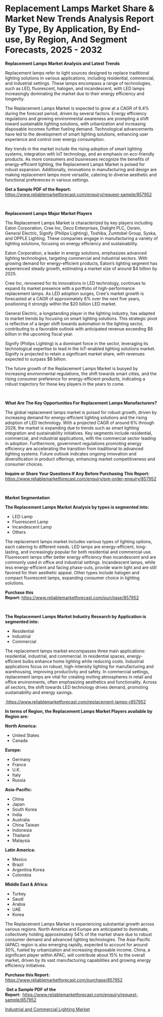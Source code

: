 <p><h1>Replacement Lamps Market Share & Market New Trends Analysis Report By Type, By Application, By End-use, By Region, And Segment Forecasts, 2025 - 2032</h1></p><p><strong>Replacement Lamps Market Analysis and Latest Trends</strong></p>
<p><p>Replacement lamps refer to light sources designed to replace traditional lighting solutions in various applications, including residential, commercial, and industrial settings. These lamps encompass a range of technologies, such as LED, fluorescent, halogen, and incandescent, with LED lamps increasingly dominating the market due to their energy efficiency and longevity.</p><p>The Replacement Lamps Market is expected to grow at a CAGR of 6.4% during the forecast period, driven by several factors. Energy efficiency regulations and growing environmental awareness are prompting a shift toward sustainable lighting solutions, with urbanization and increasing disposable incomes further fueling demand. Technological advancements have led to the development of smart lighting solutions, enhancing user experience and control over energy consumption.</p><p>Key trends in the market include the rising adoption of smart lighting systems, integration with IoT technology, and an emphasis on eco-friendly products. As more consumers and businesses recognize the benefits of energy-efficient lighting, the Replacement Lamps Market is poised for robust expansion. Additionally, innovations in manufacturing and design are making replacement lamps more versatile, catering to diverse aesthetic and functional preferences in various settings.</p></p>
<p><strong>Get a Sample PDF of the Report:&nbsp;</strong> <a href="https://www.reliablemarketforecast.com/enquiry/request-sample/857952?utm_campaign=1097&utm_medium=2&utm_source=Github&utm_content=ia&utm_term=06022025&utm_id=replacement-lamps">https://www.reliablemarketforecast.com/enquiry/request-sample/857952</a></p>
<p>&nbsp;</p>
<p><strong>Replacement Lamps Major Market Players</strong></p>
<p><p>The Replacement Lamps Market is characterized by key players including Eaton Corporation, Cree Inc, Deco Enterprises, Dialight PLC, Osram, General Electric, Signify (Philips Lighting), Toshiba, Zumtobel Group, Syska, and OPPLE Lighting. These companies engage in manufacturing a variety of lighting solutions, focusing on energy efficiency and sustainability.</p><p>Eaton Corporation, a leader in energy solutions, emphasizes advanced lighting technologies, targeting commercial and industrial sectors. With growing demand for energy-efficient products, Eaton’s lighting segment has experienced steady growth, estimating a market size of around $4 billion by 2025.</p><p>Cree Inc, renowned for its innovations in LED technology, continues to expand its market presence with a portfolio of high-performance replacement lamps. As LED adoption surges, Cree's market growth is forecasted at a CAGR of approximately 8% over the next five years, positioning it strongly within the $20 billion LED market.</p><p>General Electric, a longstanding player in the lighting industry, has adapted to market trends by focusing on smart lighting solutions. This strategic pivot is reflective of a larger shift towards automation in the lighting sector, contributing to a favorable outlook with anticipated revenue exceeding $6 billion in the upcoming fiscal year.</p><p>Signify (Philips Lighting) is a dominant force in the sector, leveraging its technological expertise to lead in the IoT-enabled lighting solutions market. Signify is projected to retain a significant market share, with revenues expected to surpass $8 billion.</p><p>The future growth of the Replacement Lamps Market is buoyed by increasing environmental regulations, the shift towards smart cities, and the rising consumer preference for energy-efficient products, indicating a robust trajectory for these key players in the years to come.</p></p>
<p>&nbsp;</p>
<p><strong>What Are The Key Opportunities For Replacement Lamps Manufacturers?</strong></p>
<p><p>The global replacement lamps market is poised for robust growth, driven by increasing demand for energy-efficient lighting solutions and the rising adoption of LED technology. With a projected CAGR of around 6% through 2028, the market is expanding due to trends such as smart lighting integration and sustainability initiatives. Key segments include residential, commercial, and industrial applications, with the commercial sector leading in adoption. Furthermore, government regulations promoting energy efficiency are accelerating the transition from traditional to advanced lighting systems. Future outlook indicates ongoing innovation and diversification in product offerings, enhancing market competitiveness and consumer choices.</p></p>
<p><strong>Inquire or Share Your Questions If Any Before Purchasing This Report:</strong> <a href="https://www.reliablemarketforecast.com/enquiry/pre-order-enquiry/857952?utm_campaign=1097&utm_medium=2&utm_source=Github&utm_content=ia&utm_term=06022025&utm_id=replacement-lamps">https://www.reliablemarketforecast.com/enquiry/pre-order-enquiry/857952</a></p>
<p>&nbsp;</p>
<p><strong>Market Segmentation</strong></p>
<p><strong>The Replacement Lamps Market Analysis by types is segmented into:</strong></p>
<p><ul><li>LED Lamp</li><li>Fluorescent Lamp</li><li>Incandescent Lamp</li><li>Others</li></ul></p>
<p><p>The replacement lamps market includes various types of lighting options, each catering to different needs. LED lamps are energy-efficient, long-lasting, and increasingly popular for both residential and commercial use. Fluorescent lamps offer better energy efficiency than incandescent and are commonly used in office and industrial settings. Incandescent lamps, while less energy-efficient and facing phase-outs, provide warm light and are still favored for their aesthetic appeal. Other types include halogen and compact fluorescent lamps, expanding consumer choice in lighting solutions.</p></p>
<p><strong>Purchase this Report:&nbsp;</strong><a href="https://www.reliablemarketforecast.com/purchase/857952?utm_campaign=1097&utm_medium=2&utm_source=Github&utm_content=ia&utm_term=06022025&utm_id=replacement-lamps">https://www.reliablemarketforecast.com/purchase/857952</a></p>
<p>&nbsp;</p>
<p><strong>The Replacement Lamps Market Industry Research by Application is segmented into:</strong></p>
<p><ul><li>Residential</li><li>Industrial</li><li>Commercial</li></ul></p>
<p><p>The replacement lamps market encompasses three main applications: residential, industrial, and commercial. In residential spaces, energy-efficient bulbs enhance home lighting while reducing costs. Industrial applications focus on robust, high-intensity lighting for manufacturing and warehousing, improving productivity and safety. In commercial settings, replacement lamps are vital for creating inviting atmospheres in retail and office environments, often emphasizing aesthetics and functionality. Across all sectors, the shift towards LED technology drives demand, promoting sustainability and energy savings.</p></p>
<p><a href="https://www.reliablemarketforecast.com/replacement-lamps-r857952?utm_campaign=1097&utm_medium=2&utm_source=Github&utm_content=ia&utm_term=06022025&utm_id=replacement-lamps">&nbsp;https://www.reliablemarketforecast.com/replacement-lamps-r857952</a></p>
<p><strong>In terms of Region, the Replacement Lamps Market Players available by Region are:</strong></p>
<p>
    <p> <strong> North America: </strong>
        <ul>
            <li>United States</li>
            <li>Canada</li>
        </ul>
        </p> 
    <p> <strong> Europe: </strong>
        <ul>
            <li>Germany</li>
            <li>France</li>
            <li>U.K.</li>
            <li>Italy</li>
            <li>Russia</li>
        </ul>
        </p> 
    <p> <strong> Asia-Pacific: </strong>
        <ul>
            <li>China</li>
            <li>Japan</li>
            <li>South Korea</li>
            <li>India</li>
            <li>Australia</li>
            <li>China Taiwan</li>
            <li>Indonesia</li>
            <li>Thailand</li>
            <li>Malaysia</li>
        </ul>
        </p> 
    <p> <strong> Latin America: </strong>
        <ul>
            <li>Mexico</li>
            <li>Brazil</li>
            <li>Argentina Korea</li>
            <li>Colombia</li>
        </ul>
        </p> 
    <p> <strong> Middle East & Africa: </strong>
        <ul>
            <li>Turkey</li>
            <li>Saudi</li>
            <li>Arabia</li>
            <li>UAE</li>
            <li>Korea</li>
        </ul>
    </p>
    </p>
<p><p>The Replacement Lamps Market is experiencing substantial growth across various regions. North America and Europe are anticipated to dominate, collectively holding approximately 54% of the market share due to robust consumer demand and advanced lighting technologies. The Asia-Pacific (APAC) region is also emerging rapidly, expected to account for around 30%, fueled by urbanization and increasing disposable income. China, a significant player within APAC, will contribute about 15% to the overall market, driven by its vast manufacturing capabilities and growing energy efficiency initiatives.</p></p>
<p><strong>Purchase this Report: </strong><a href="https://www.reliablemarketforecast.com/purchase/857952?utm_campaign=1097&utm_medium=2&utm_source=Github&utm_content=ia&utm_term=06022025&utm_id=replacement-lamps">https://www.reliablemarketforecast.com/purchase/857952</a></p>
<p>&nbsp;<strong>Get a Sample PDF of the Report:&nbsp;&nbsp;</strong><a href="https://www.reliablemarketforecast.com/enquiry/request-sample/857952?utm_campaign=1097&utm_medium=2&utm_source=Github&utm_content=ia&utm_term=06022025&utm_id=replacement-lamps">https://www.reliablemarketforecast.com/enquiry/request-sample/857952</a></p>
<p><strong></strong></p>
<p><p><a href="https://github.com/castoriffic/Market-Research-Report-List-5/blob/main/industrial-and-commercial-lighting-market.md?utm_campaign=1097&utm_medium=2&utm_source=Github&utm_content=ia&utm_term=06022025&utm_id=replacement-lamps">Industrial and Commercial Lighting Market</a></p></p>